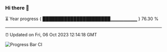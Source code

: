### Hi there 👋

⏳ Year progress { ██████████████████████▁▁▁▁▁▁▁▁ } 76.30 %

---

⏰ Updated on Fri, 06 Oct 2023 12:14:18 GMT

![Progress Bar CI](https://github.com/Shyam-Makwana/GitHub-Actions-Demo/workflows/Progress%20Bar%20CI/badge.svg)
